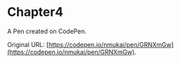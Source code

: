 # Chapter4

A Pen created on CodePen.

Original URL: [https://codepen.io/nmukai/pen/GRNXmGw](https://codepen.io/nmukai/pen/GRNXmGw).


